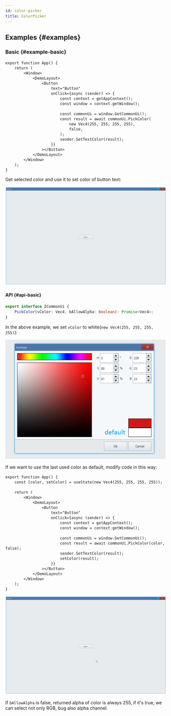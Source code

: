 ```yaml
---
id: color-picker
title: ColorPicker
---
```


## Examples {#examples}

### Basic {#example-basic}

```tsx {11-15}
export function App() {
    return (
        <Window>
            <DemoLayout>
                <Button
                    text="Button"
                    onClick={async (sender) => {
                        const context = getAppContext();
                        const window = context.getWindow();

                        const commonUi = window.GetCommonUi();
                        const result = await commonUi.PickColor(
                            new Vec4(255, 255, 255, 255),
                            false,
                        );
                        sender.SetTextColor(result);
                    }}
                ></Button>
            </DemoLayout>
        </Window>
    );
}
```

Get selected color and use it to set color of button text:

![color picker basic](./assets/color-picker-basic.gif)

#### API {#api-basic}

```ts
export interface ICommonUi {
    PickColor(vColor: Vec4, bAllowAlpha: boolean): Promise<Vec4>;
}
```

In the above example, we set `vColor` to white(`new Vec4(255, 255, 255, 255)`):

![color picker default color](./assets/color-picker-default-color.png)

If we want to use the last used color as default, modify code in this way:

```tsx {2,14,16}
export function App() {
    const [color, setColor] = useState(new Vec4(255, 255, 255, 255));

    return (
        <Window>
            <DemoLayout>
                <Button
                    text="Button"
                    onClick={async (sender) => {
                        const context = getAppContext();
                        const window = context.getWindow();

                        const commonUi = window.GetCommonUi();
                        const result = await commonUi.PickColor(color, false);
                        sender.SetTextColor(result);
                        setColor(result);
                    }}
                ></Button>
            </DemoLayout>
        </Window>
    );
}
```

![color picker default color 2](./assets/color-picker-default-color-2.gif)

If `bAllowAlpha` is false, returned alpha of color is always 255, if it's true, we can select not only RGB, bug also alpha channel.
